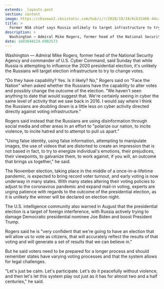 ```yaml
--- 
extends: _layouts.post 
section: content 
image: https://cbsnews2.cbsistatic.com/hub/i/r/2020/10/18/6cb31466-44c4-4848-9043-b5e8677dd4f8/thumbnail/1200x630/3ef74e449ada7a09f2e14e31c458d984/screen-shot-2020-10-18-at-10-49-37-am.png 
title: > 
  Former NSA chief says Russia unlikely to target infrastructure to try to change votes 
description: > 
  Washington — Admiral Mike Rogers, former head of the National Security Agency and commander of U.S. Cyber Command, said Sunday that while Russia is attempting to influence the 2020 presidential election, it's unlikely the Russians will target election infrastructure to try to change votes.No," Rogers said on "Face the Nation" when asked whether the Russians have the capability to alter votes and possibly change the outcome of the election.I would say where I think the Russians are doubling down is a little less on cyber activity directed directly against voting infrastructure."The U.S. intelligence community also warned in August that the presidential election is a target of foreign interference, with Russia actively trying to damage Democratic presidential nominee Joe Biden and boost President Trump.Let's do it peacefully without violence, and then let's let this system play out just as it has for almost two and a half centuries," he said. 
date: 1603048124.0982573 
--- 
```

Washington — Admiral Mike Rogers, former head of the National Security Agency and commander of U.S. Cyber Command, said Sunday that while Russia is attempting to influence the 2020 presidential election, it's unlikely the Russians will target election infrastructure to try to change votes.

"Do they have capability? Yes. Is it likely? No," Rogers said on "Face the Nation" when asked whether the Russians have the capability to alter votes and possibly change the outcome of the election. "We haven't seen anything to date that would suggest that. We're certainly seeing in cyber the same level of activity that we saw back in 2016. I would say where I think the Russians are doubling down is a little less on cyber activity directed directly against voting infrastructure."

Rogers said instead that the Russians are using disinformation through social media and other areas in an effort to "polarize our nation, to incite violence, to incite hatred and to attempt to pull us apart."

"Using false identity, using false information, attempting to manipulate images, the use of videos that are distorted to create an impression that is not based in fact, to try to energize individual's emotions, their prejudices, their viewpoints, to galvanize them, to work against, if you will, an outcome that brings us together," he said.

The November election, taking place in the middle of a once-in-a-lifetime pandemic, is expected to bring record voter turnout, and early voting is now underway in many states. With many states altering their voting policies to adjust to the coronavirus pandemic and expand mail-in voting, experts are urging patience with regards to the outcome of the presidential election, as it is unlikely the winner will be declared on election night.

The U.S. intelligence community also warned in August that the presidential election is a target of foreign interference, with Russia actively trying to damage Democratic presidential nominee Joe Biden and boost President Trump.

Rogers said he is "very confident that we're going to have an election that will allow us to vote as citizens, that will accurately reflect the results of that voting and will generate a set of results that we can believe in."

But he said voters need to be prepared for a longer process and should remember states have varying voting processes and that the system allows for legal challenges.

"Let's just be calm. Let's participate. Let's do it peacefully without violence, and then let's let this system play out just as it has for almost two and a half centuries," he said.